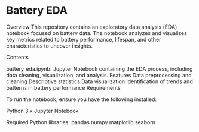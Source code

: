 # Battery EDA

Overview
This repository contains an exploratory data analysis (EDA) notebook focused on battery data. The notebook analyzes and visualizes key metrics related to battery performance, lifespan, and other characteristics to uncover insights.

Contents

battery_eda.ipynb: Jupyter Notebook containing the EDA process, including data cleaning, visualization, and analysis.
Features
Data preprocessing and cleaning
Descriptive statistics
Data visualization
Identification of trends and patterns in battery performance
Requirements

To run the notebook, ensure you have the following installed:

Python 3.x
Jupyter Notebook

Required Python libraries:
pandas
numpy
matplotlib
seaborn
